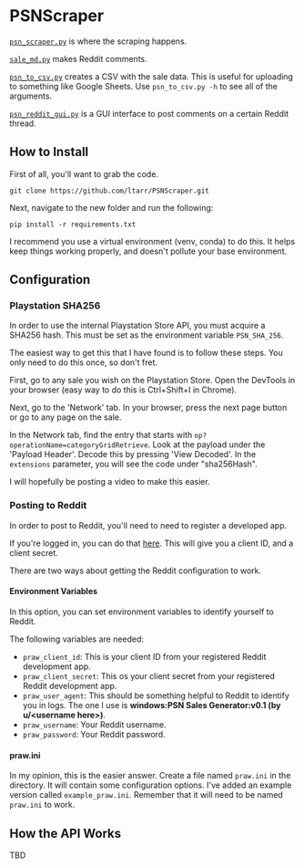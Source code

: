 # PSNScraper

[`psn_scraper.py`](psn_scraper.py) is where the scraping happens.

[`sale_md.py`](sale_md.py) makes Reddit comments.

[`psn_to_csv.py`](psn_to_csv.py) creates a CSV with the sale data. This is useful for uploading to something like Google Sheets. Use `psn_to_csv.py -h` to see all of the arguments.

[`psn_reddit_gui.py`](psn_reddit_gui.py) is a GUI interface to post comments on a
certain Reddit thread.

## How to Install

First of all, you'll want to grab the code.

`git clone https://github.com/ltarr/PSNScraper.git`

Next, navigate to the new folder and run the following:

`pip install -r requirements.txt`

I recommend you use a virtual environment (venv, conda) to do this. It helps keep things working properly, and doesn't pollute your base environment.

## Configuration

### Playstation SHA256

In order to use the internal Playstation Store API, you must acquire a SHA256 hash. This must be set as the environment variable `PSN_SHA_256`.

The easiest way to get this that I have found is to follow these steps. You only need to do this once, so don't fret.

First, go to any sale you wish on the Playstation Store. Open the DevTools in your browser (easy way to do this is Ctrl+Shift+I in Chrome).

Next, go to the 'Network' tab. In your browser, press the next page button or go to any page on the sale. 

In the Network tab, find the entry that starts with `op?operationName=categoryGridRetrieve`. Look at the payload under the 'Payload Header'. Decode this by pressing 'View Decoded'. In the `extensions` parameter, you will see the code under "sha256Hash".

I will hopefully be posting a video to make this easier.

### Posting to Reddit
In order to post to Reddit, you'll need to need to register a developed app.

If you're logged in, you can do that [here](https://old.reddit.com/prefs/apps/). This will give you a client ID, and a client secret.

There are two ways about getting the Reddit configuration to work.

#### Environment Variables

In this option, you can set environment variables to identify yourself to Reddit.

The following variables are needed:

+ `praw_client_id`: This is your client ID from your registered Reddit development app.
+ `praw_client_secret`: This os your client secret from your registered Reddit development app.
+ `praw_user_agent`: This should be something helpful to Reddit to identify you in logs. The one I use is **windows:PSN Sales Generator:v0.1 (by u/\<username here\>)**.
+ `praw_username`: Your Reddit username.
+ `praw_password`: Your Reddit password.

#### praw.ini

In my opinion, this is the easier answer. Create a file named `praw.ini` in the directory. It will contain some configuration options. I've added an example version called `example_praw.ini`. Remember that it will need to be named `praw.ini` to work.

## How the API Works

TBD